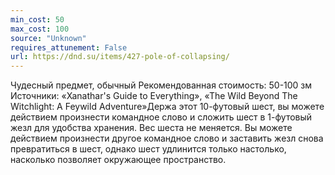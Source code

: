 ```yaml
---
min_cost: 50
max_cost: 100
source: "Unknown"
requires_attunement: False
url: https://dnd.su/items/427-pole-of-collapsing/
---
```


Чудесный предмет, обычный
Рекомендованная стоимость: 50-100 зм
Источники: «Xanathar's Guide to Everything», «The Wild Beyond The Witchlight: A Feywild Adventure»Держа этот 10-футовый шест, вы можете действием произнести командное слово и сложить шест в 1-футовый жезл для удобства хранения. Вес шеста не меняется. Вы можете действием произнести другое командное слово и заставить жезл снова превратиться в шест, однако шест удлинится только настолько, насколько позволяет окружающее пространство.
